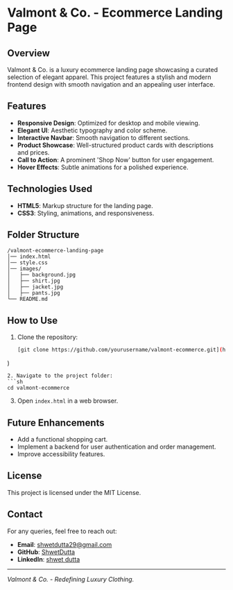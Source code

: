 # Valmont & Co. - Ecommerce Landing Page

## Overview
Valmont & Co. is a luxury ecommerce landing page showcasing a curated selection of elegant apparel. This project features a stylish and modern frontend design with smooth navigation and an appealing user interface.

## Features
- **Responsive Design**: Optimized for desktop and mobile viewing.
- **Elegant UI**: Aesthetic typography and color scheme.
- **Interactive Navbar**: Smooth navigation to different sections.
- **Product Showcase**: Well-structured product cards with descriptions and prices.
- **Call to Action**: A prominent 'Shop Now' button for user engagement.
- **Hover Effects**: Subtle animations for a polished experience.

## Technologies Used
- **HTML5**: Markup structure for the landing page.
- **CSS3**: Styling, animations, and responsiveness.

## Folder Structure
```
/valmont-ecommerce-landing-page
│── index.html
│── style.css
│── images/
│   ├── background.jpg
│   ├── shirt.jpg
│   ├── jacket.jpg
│   ├── pants.jpg
└── README.md
```

## How to Use
1. Clone the repository:
   ```sh
   [git clone https://github.com/yourusername/valmont-ecommerce.git](https://github.com/ShwetDutta/Valmount-landing-page.git
)
   ```
2. Navigate to the project folder:
   ```sh
   cd valmont-ecommerce
   ```
3. Open `index.html` in a web browser.

## Future Enhancements
- Add a functional shopping cart.
- Implement a backend for user authentication and order management.
- Improve accessibility features.

## License
This project is licensed under the MIT License.

## Contact
For any queries, feel free to reach out:
- **Email**: shwetdutta29@gmail.com
- **GitHub**: [ShwetDutta](https://github.com/ShwetDutta)
- **LinkedIn**: [shwet dutta](https://www.linkedin.com/in/shwet-dutta-2064b3286/)

---
_Valmont & Co. - Redefining Luxury Clothing._

